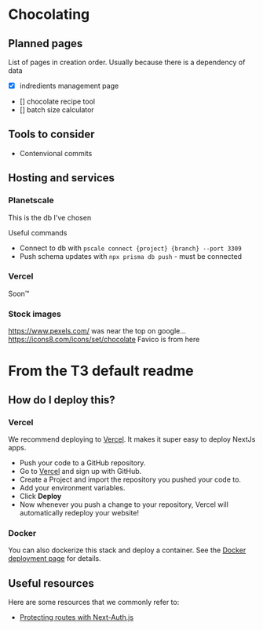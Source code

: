 # Chocolating

## Planned pages

List of pages in creation order. Usually because there is a dependency of data

- [x] indredients management page
- [] chocolate recipe tool
- [] batch size calculator

## Tools to consider

- Contenvional commits

## Hosting and services

### Planetscale

This is the db I've chosen

Useful commands

- Connect to db with `pscale connect {project} {branch} --port 3309`
- Push schema updates with `npx prisma db push` - must be connected

### Vercel

Soon™

<!--
### Nutrition APIs

Most are expensive or limited in their free nature, I'll do an extremely basic thing myself. We won't need many ingredients anyway.

- [nutritionix](https://www.nutritionix.com/business/api) (limited, expensive if you pay, seemingly unreasonable)
- [FatSecret](https://platform.fatsecret.com/api/) (To use it you can't just play - you have to host, expensive)
-->

### Stock images

https://www.pexels.com/ was near the top on google...
https://icons8.com/icons/set/chocolate Favico is from here

# From the T3 default readme

## How do I deploy this?

### Vercel

We recommend deploying to [Vercel](https://vercel.com/?utm_source=t3-oss&utm_campaign=oss). It makes it super easy to deploy NextJs apps.

- Push your code to a GitHub repository.
- Go to [Vercel](https://vercel.com/?utm_source=t3-oss&utm_campaign=oss) and sign up with GitHub.
- Create a Project and import the repository you pushed your code to.
- Add your environment variables.
- Click **Deploy**
- Now whenever you push a change to your repository, Vercel will automatically redeploy your website!

### Docker

You can also dockerize this stack and deploy a container. See the [Docker deployment page](https://create-t3-app-nu.vercel.app/en/deployment/docker) for details.

## Useful resources

Here are some resources that we commonly refer to:

- [Protecting routes with Next-Auth.js](https://next-auth.js.org/configuration/nextjs#unstable_getserversession)

